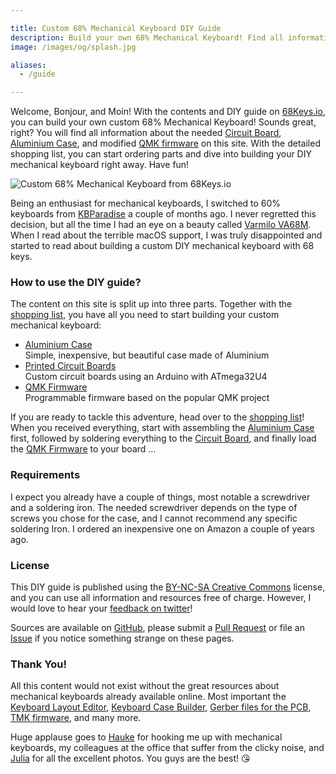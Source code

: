 ```yaml
---

title: Custom 68% Mechanical Keyboard DIY Guide
description: Build your own 68% Mechanical Keyboard! Find all information about the Circuit Board, Aluminium Case, and QMK Firmware. A complete shopping list helps you with ordering all parts, and a detailed DIY guide with photos supports you in building your own keyboard!
image: /images/og/splash.jpg

aliases:
  - /guide

---
```


Welcome, Bonjour, and Moin! With the contents and DIY guide on [68Keys.io][1], you can build your own custom 68% Mechanical Keyboard! Sounds great, right? You will find all information about the needed [Circuit Board][2], [Aluminium Case][3], and modified [QMK firmware][4] on this site. With the detailed shopping list, you can start ordering parts and dive into building your DIY mechanical keyboard right away. Have fun!

![Custom 68% Mechanical Keyboard from 68Keys.io](/images/intro.jpg)

Being an enthusiast for mechanical keyboards, I switched to 60% keyboards from [KBParadise][5] a couple of months ago. I never regretted this decision, but all the time I had an eye on a beauty called [Varmilo VA68M][6]. When I read about the terrible macOS support, I was truly disappointed and started to read about building a custom DIY mechanical keyboard with 68 keys.

### How to use the DIY guide?

The content on this site is split up into three parts. Together with the [shopping list][7], you have all you need to start building your custom mechanical keyboard:

- [Aluminium Case][3]\
  <span>Simple, inexpensive, but beautiful case made of Aluminium</span>
- [Printed Circuit Boards][2]\
  <span>Custom circuit boards using an Arduino with ATmega32U4</span>
- [QMK Firmware][4]\
  <span>Programmable firmware based on the popular QMK project</span>

If you are ready to tackle this adventure, head over to the [shopping list][7]! When you received everything, start with assembling the [Aluminium Case][3] first, followed by soldering everything to the [Circuit Board][2], and finally load the [QMK Firmware][4] to your board&nbsp;…

### Requirements

I expect you already have a couple of things, most notable a screwdriver and a soldering iron. The needed screwdriver depends on the type of screws you chose for the case, and I cannot recommend any specific soldering Iron. I ordered an inexpensive one on Amazon a couple of years ago.

### License

This DIY guide is published using the [BY-NC-SA Creative Commons][8] license, and you can use all information and resources free of charge. However, I would love to hear your [feedback on twitter][9]!

Sources are available on [GitHub][10], please submit a [Pull Request][11] or file an [Issue][12] if you notice something strange on these pages.

### Thank You!

All this content would not exist without the great resources about mechanical keyboards already available online. Most important the [Keyboard Layout Editor][13], [Keyboard Case Builder][14], [Gerber files for the PCB][15], [TMK firmware][16], and many more.

Huge applause goes to [Hauke][17] for hooking me up with mechanical keyboards, my colleagues at the office that suffer from the clicky noise, and [Julia][18] for all the excellent photos. You guys are the best! 😘

[1]: /
[2]: /guide/board/
[3]: /guide/case/
[4]: /guide/firmware/
[5]: http://www.kbp.com.tw/
[6]: http://en.varmilo.com/
[7]: /parts
[8]: https://github.com/sbstjn/68Keys.io/blob/master/LICENSE.md
[9]: https://twitter.com/68keys
[10]: https://github.com/sbstjn/68keys.io
[11]: https://github.com/sbstjn/68keys.io/pulls
[12]: https://github.com/sbstjn/68keys.io/issues
[13]: http://www.keyboard-layout-editor.com/
[14]: http://builder.swillkb.com/
[15]: https://github.com/sbstjn/tmk_keyboard/tree/master/keyboard/mf68/pcb
[16]: https://github.com/sbstjn/tmk_keyboard/tree/master/keyboard/mf68
[17]: https://twitter.com/einjungeauskiel
[18]: http://julia-kestner.de
